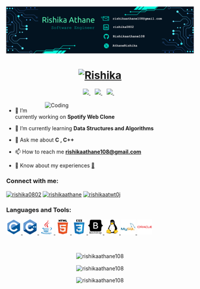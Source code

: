 ![MasterHead](./github-banner.png)
<!-- <h1 align="center">Hi 👋, I'm Rishika Athane</h1> -->
 <!-- <h1 align="center">A passionate coder and developer from India</h1> <br> -->
<p align="center">
  <h1 align="center">
    <a href="https://github.com/Rishikaathane108?tab=repositories">
    <img src="https://readme-typing-svg.demolab.com?font=Fira+Code&size=30&pause=1000&color=5AFFB7&width=700&center=true&vCenter=true&width=650&lines=A+Passionate+Coder+and+Developer;Software+Engineer+%F0%9F%92%BB;+An+Enthusiastic+Learner+%F0%9F%9A%80" alt="Rishika" /></a>
  </h1>
</p>

<div align='center'>
  
  <a href="https://www.linkedin.com/in/rishika0802/" target="_blank">
    <img src="https://img.shields.io/badge/Linkedin-%230077B5.svg?&style=flat-square&logo=linkedin&logoColor=white" />
  </a>&nbsp;&nbsp;
  <a href="https://rishikaathane@gmail.com/#inbox?compose=new" target="_blank">
    <img src="https://img.shields.io/badge/rishikaathane108%40gmail.com-D14836?&style=flat-square&logo=gmail&logoColor=white" />       
  </a>&nbsp;&nbsp;
  <a href="https://twitter.com/AthaneRishika?t=quksFELtr7oZV5Ja6GP4nQ&s=08" target="_blank">
    <img src="https://img.shields.io/badge/Twitter-FFFFFF?&style=flat-square&logo=twitter&logoColor=blue" />       
  </a>&nbsp;&nbsp;
  
</div>
<br>

<img align="right" alt="Coding" width="400" src="https://cdnb.artstation.com/p/assets/images/images/028/991/999/original/anna-havrylyukh-.gif?1596125112">

- 🔭 I’m currently working on **Spotify Web Clone**

- 🌱 I’m currently learning **Data Structures and Algorithms**

- 💬 Ask me about **C , C++**

- 📫 How to reach me **rishikaathane108@gmail.com**

- 📄 Know about my experiences   <a href="https://drive.google.com/file/d/1CelNZLLDgDxpINvXBAlZpUvAX1HNQooj/view?usp=drive_link" target="_blank">🔗</a>

<h3 align="left">Connect with me:</h3>
<p align="left">
<a href="https://linkedin.com/in/rishika0802" target="_blank"><img align="center" src="https://raw.githubusercontent.com/rahuldkjain/github-profile-readme-generator/master/src/images/icons/Social/linked-in-alt.svg" alt="rishika0802" height="30" width="40" /></a>
<a href="https://www.hackerrank.com/rishikaathane" target="_blank"><img align="center" src="https://raw.githubusercontent.com/rahuldkjain/github-profile-readme-generator/master/src/images/icons/Social/hackerrank.svg" alt="rishikaathane" height="30" width="40" /></a>
<a href="https://auth.geeksforgeeks.org/user/rishikaatwt0j" target="_blank"><img align="center" src="https://raw.githubusercontent.com/rahuldkjain/github-profile-readme-generator/master/src/images/icons/Social/geeks-for-geeks.svg" alt="rishikaatwt0j" height="30" width="40" /></a>
</p>

<h3 align="left">Languages and Tools:</h3>
<p align="left"> 
 <a href="https://www.cprogramming.com/" target="_blank" rel="noreferrer"> <img src="https://raw.githubusercontent.com/devicons/devicon/master/icons/c/c-original.svg" alt="c" width="40" height="40"/> </a> 
 <a href="https://www.w3schools.com/cpp/" target="_blank" rel="noreferrer"> <img src="https://raw.githubusercontent.com/devicons/devicon/master/icons/cplusplus/cplusplus-original.svg" alt="cplusplus" width="40" height="40"/> </a> 
 <a href="https://www.java.com" target="_blank" rel="noreferrer"> <img src="https://raw.githubusercontent.com/devicons/devicon/master/icons/java/java-original.svg" alt="java" width="40" height="40"/> </a>  
 <a href="https://www.w3.org/html/" target="_blank" rel="noreferrer"> <img src="https://raw.githubusercontent.com/devicons/devicon/master/icons/html5/html5-original-wordmark.svg" alt="html5" width="40" height="40"/> </a> 
 <a href="https://www.w3schools.com/css/" target="_blank" rel="noreferrer"> <img src="https://raw.githubusercontent.com/devicons/devicon/master/icons/css3/css3-original-wordmark.svg" alt="css3" width="40" height="40"/> </a> 
 <a href="https://getbootstrap.com" target="_blank" rel="noreferrer"> <img src="https://raw.githubusercontent.com/devicons/devicon/master/icons/bootstrap/bootstrap-plain-wordmark.svg" alt="bootstrap" width="40" height="40"/> </a> 
 <a href="https://www.linux.org/" target="_blank" rel="noreferrer"> <img src="https://raw.githubusercontent.com/devicons/devicon/master/icons/linux/linux-original.svg" alt="linux" width="40" height="40"/> </a> 
 <a href="https://www.mysql.com/" target="_blank" rel="noreferrer"> <img src="https://raw.githubusercontent.com/devicons/devicon/master/icons/mysql/mysql-original-wordmark.svg" alt="mysql" width="40" height="40"/> </a> 
 <a href="https://www.oracle.com/" target="_blank" rel="noreferrer"> <img src="https://raw.githubusercontent.com/devicons/devicon/master/icons/oracle/oracle-original.svg" alt="oracle" width="40" height="40"/> </a> </p>

 <br>
 
<p align="center"> <img align="center" src="https://streak-stats.demolab.com?user=Rishikaathane108&theme=dark&background=0d1117" alt="rishikaathane108" /> </p>

 <p align="center"> <img align="center" height=190 src="https://github-readme-stats.vercel.app/api/top-langs?username=rishikaathane108&show_icons=true&locale=en&layout=compact&theme=dark&bg_color=0d1117&color=F8D866&line=F85D7F&point=FFFFF" alt="rishikaathane108" /> </p>
 
<p align="center"> <img align="center" height=190 src="https://github-readme-stats.vercel.app/api?username=rishikaathane108&show_icons=true&locale=en&theme=dark&bg_color=0d1117&title_color=ffffff&text_color=ffffff&icon_color=fb8c00&ring_color=fb8c00" alt="rishikaathane108" /> </p>


<!--  ![Top Langs](https://github-readme-stats.vercel.app/api/top-langs/?username=rishikaathane108&layout=compact&theme=dark&bg_color=0d1117&color=00ffd9)
 <p><img align="center" src="https://github-readme-streak-stats.herokuapp.com/?user=rishikaathane108&" alt="rishikaathane108" /></p>  -->
